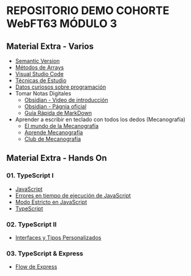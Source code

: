 # REPOSITORIO DEMO COHORTE WebFT63 MÓDULO 3

## Material Extra - Varios

- [Semantic Version](./xtras/semanticVersion.md)
- [Métodos de Arrays](./xtras/arrays-metodos.md)
- [Visual Studio Code](./xtras/vsc.md)
- [Técnicas de Estudio](./xtras/tecnicasEstudio.md)
- [Datos curiosos sobre programación](./xtras/datos.md)
- Tomar Notas Digitales
  - [Obsidian - Video de introducción](https://www.youtube.com/watch?v=64pI_dKYZOg&t=613s)
  - [Obsidian - Págnia oficial](https://obsidian.md/)
  - [Guía Rápida de MarkDown](./xtras/markDown.md)
- Aprender a escribir en teclado con todos los dedos (Mecanografía)
  - [El mundo de la Mecanografía](https://www.edclub.com/es/library/el-mundo-de-la-mecanograf%C3%ADa)
  - [Aprende Mecanografía](https://www.mecanografia-online.com/)
  - [Club de Mecanografía](https://www-typingclub-com.translate.goog/?_x_tr_sl=en&_x_tr_tl=es&_x_tr_hl=es&_x_tr_pto=tc)

## Material Extra - Hands On

### 01. TypeScript I

- [JavaScript](./xtras/01-JavaScript/01-JavaScript.md)
- [Errores en tiempo de ejecución de JavaScript](./xtras/01-JavaScript/02-ErroresEjecucion.md)
- [Modo Estricto en JavaScript](./xtras/01-JavaScript/03-UseStrict.md)
- [TypeScript](./xtras/01-JavaScript/02-ErroresEjecucion.md)

### 02. TypeScript II

- [Interfaces y Tipos Personalizados](./xtras/02-TypeScript/01-Interfaces%20y%20Tipos.md)

### 03. TypeScript & Express

- [Flow de Express](./xtras/03-Express/m3-03.md)

